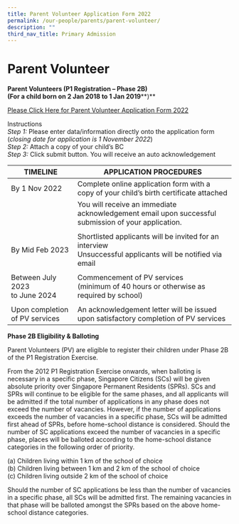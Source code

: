 ```yaml
---
title: Parent Volunteer Application Form 2022
permalink: /our-people/parents/parent-volunteer/
description: ""
third_nav_title: Primary Admission
---
```

# **Parent Volunteer**

**Parent Volunteers (P1 Registration – Phase 2B)  
(For a child born on 2 Jan 2018 to 1 Jan 2019****)**

[Please Click Here for Parent Volunteer Application Form 2022](https://form.gov.sg/616cf53fb89cba0012364533)

Instructions  
_Step 1:_ Please enter data/information directly onto the application form (_closing date for application is 1 November 2022_)  
_Step 2:_ Attach a copy of your child’s BC  
_Step 3:_ Click submit button. You will receive an auto acknowledgement

| TIMELINE 	| APPLICATION PROCEDURES 	|
|---	|---	|
| By 1 Nov 2022 	| Complete online application form with a copy of your child’s birth certificate attached 	|
|  	| You will receive an immediate acknowledgement email upon successful submission of your application. 	|
|  	|  	|
| By Mid Feb 2023 	| Shortlisted applicants will be invited for an interview<br>Unsuccessful applicants will be notified via email 	|
|  	|  	|
| Between July 2023<br>to June 2024 	| Commencement of PV services<br>(minimum of 40 hours or otherwise as required by school) 	|
|  	|  	|
| Upon completion of PV services 	| An acknowledgement letter will be issued upon satisfactory completion of PV services 	|

**Phase 2B Eligibility & Balloting**

Parent Volunteers (PV) are eligible to register their children under Phase 2B of the P1 Registration Exercise.

From the 2012 P1 Registration Exercise onwards, when balloting is necessary in a specific phase, Singapore Citizens (SCs) will be given absolute priority over Singapore Permanent Residents (SPRs). SCs and SPRs will continue to be eligible for the same phases, and all applicants will be admitted if the total number of applications in any phase does not exceed the number of vacancies. However, if the number of applications exceeds the number of vacancies in a specific phase, SCs will be admitted first ahead of SPRs, before home-school distance is considered. Should the number of SC applications exceed the number of vacancies in a specific phase, places will be balloted according to the home-school distance categories in the following order of priority.

(a) Children living within 1 km of the school of choice  
(b) Children living between 1 km and 2 km of the school of choice  
(c) Children living outside 2 km of the school of choice

Should the number of SC applications be less than the number of vacancies in a specific phase, all SCs will be admitted first. The remaining vacancies in that phase will be balloted amongst the SPRs based on the above home-school distance categories.